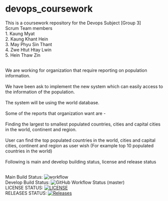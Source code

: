 # devops_coursework
This is a coursework repository for the Devops Subject [Group 3]
<br>Scrum Team members
<br>1. Kaung Myat
<br>2. Kaung Khant Hein
<br>3. May Phyu Sin Thant
<br>4. Zwe Htut Htay Lwin
<br>5. Hein Thaw Zin

<br> We are working for organization that require reporting on population information. 
<br>
<br> We have been ask to implement the new system which can easily access to the information of the population.
<br>
<br> The system will be using the world database.
<br>
<br> Some of the reports that organization want are -
<br>
<br> Finding the largest to smallest populated countries, cities and capital cities in the world, continent and region. 
<br>
<br> User can find the top populated countries in the world, cities and capital cities, continent and  region as user wish (For example top 10 populated countries in the world) 
<br>
<br>Following is main and develop building status, license and release status 

<br>Main Build Status: ![workflow](https://github.com/kaungmyat128/devops_coursework/actions/workflows/main.yml/badge.svg)
<br>Develop Build Status: ![GitHub Workflow Status (master)](https://img.shields.io/github/actions/workflow/status/kaungmyat128/devops_coursework/main.yml?branch=master)
<br>LICENSE STATUS: [![LICENSE](https://img.shields.io/github/license/kaungmyat128/devops_coursework.svg?style=flat-square)](https://github.com/kaungmyat128/devops_coursework/blob/master/LICENSE)
<br>RELEASES STATUS: [![Releases](https://img.shields.io/github/release/kaungmyat128/devops_coursework/all.svg?style=flat-square)](https://github.com/kaungmyat128/devops_coursework/releases)



